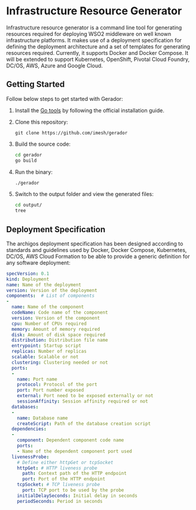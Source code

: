 # Infrastructure Resource Generator

Infrastructure resource generator is a command line tool for generating resources required for 
deploying WSO2 middleware on well known infrastructure platforms. It makes use of a deployment 
specification for defining the deployment architecture and a set of templates for generating 
resources required. Currently, it supports Docker and Docker Compose. It will be extended to
support Kubernetes, OpenShift, Pivotal Cloud Foundry, DC/OS, AWS, Azure and Google Cloud.

## Getting Started

Follow below steps to get started with Gerador:

1. Install the [Go tools](https://golang.org/doc/install) by following the official installation guide.

2. Clone this repository:
   
   ```
   git clone https://github.com/imesh/gerador
   ```

3. Build the source code:

   ````bash
   cd gerador
   go build
   ````

4. Run the binary:

   ```bash
   ./gerador
   ```

5. Switch to the output folder and view the generated files:

   ```bash
   cd output/
   tree
   ```

## Deployment Specification

The archigos deployment specification has been designed according to standards and guidelines used by Docker, Docker Compose, Kubernetes, DC/OS, AWS Cloud Formation to be able to provide a generic definition for any software deployment:

````yaml
specVersion: 0.1
kind: Deployment
name: Name of the deployment
version: Version of the deployment
components:  # List of components
-
  name: Name of the component
  codeName: Code name of the component
  version: Version of the component
  cpu: Number of CPUs required
  memory: Amount of memory required 
  disk: Amount of disk space required
  distribution: Distribution file name
  entrypoint: Startup script
  replicas: Number of replicas
  scalable: Scalable or not
  clustering: Clustering needed or not
  ports:
  -
    name: Port name
    protocol: Protocol of the port
    port: Port number exposed
    external: Port need to be exposed externally or not
    sessionAffinity: Session affinity required or not
  databases:
  -
    name: Database name
    createScript: Path of the database creation script
  dependencies:
  -
    component: Dependent component code name
    ports:
    - Name of the dependent component port used
  livenessProbe:
    # Define either httpGet or tcpSocket
    httpGet: # HTTP liveness probe
      path: Context path of the HTTP endpoint
      port: Port of the HTTP endpoint
    tcpSocket: # TCP liveness probe
      port: TCP port to be used by the probe
    initialDelaySeconds: Initial delay in seconds
    periodSeconds: Period in seconds
````
